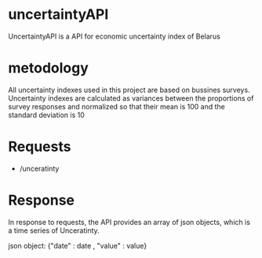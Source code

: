 # uncertaintyAPI
UncertaintyAPI is a API for economic uncertainty index of Belarus

# metodology
All uncertainty indexes used in this project are based on bussines surveys.
Uncertainty indexes are calculated as variances between the proportions of survey responses and normalized so that their mean is 100 and the standard deviation is 10

# Requests
  - /unceratinty

# Response
In response to requests, the API provides an array of json objects, which is a time series of Unceratinty. 
  
  json object: {"date" : date , "value" : value}
